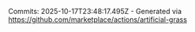 Commits: 2025-10-17T23:48:17.495Z - Generated via https://github.com/marketplace/actions/artificial-grass
<br>
